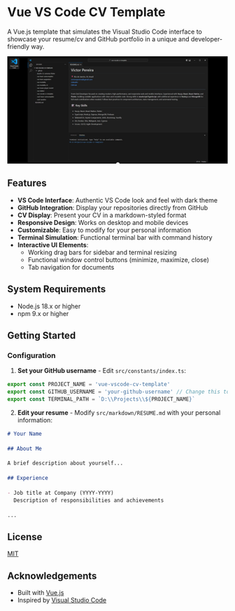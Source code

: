 # Vue VS Code CV Template

A Vue.js template that simulates the Visual Studio Code interface to showcase your resume/cv and GitHub portfolio in a unique and developer-friendly way.

![VS Code Resume Template](src/assets/images/screenshot.jpg)

## Features

- **VS Code Interface**: Authentic VS Code look and feel with dark theme
- **GitHub Integration**: Display your repositories directly from GitHub
- **CV Display**: Present your CV in a markdown-styled format
- **Responsive Design**: Works on desktop and mobile devices
- **Customizable**: Easy to modify for your personal information
- **Terminal Simulation**: Functional terminal bar with command history
- **Interactive UI Elements**:
  - Working drag bars for sidebar and terminal resizing
  - Functional window control buttons (minimize, maximize, close)
  - Tab navigation for documents

## System Requirements

- Node.js 18.x or higher
- npm 9.x or higher

## Getting Started

### Configuration

1. **Set your GitHub username** - Edit `src/constants/index.ts`:

```typescript
export const PROJECT_NAME = 'vue-vscode-cv-template'
export const GITHUB_USERNAME = 'your-github-username' // Change this to your GitHub username
export const TERMINAL_PATH = `D:\\Projects\\${PROJECT_NAME}`
```

2. **Edit your resume** - Modify `src/markdown/RESUME.md` with your personal information:

```markdown
# Your Name

## About Me

A brief description about yourself...

## Experience

- Job title at Company (YYYY-YYYY)
  Description of responsibilities and achievements

...
```

## License

[MIT](LICENSE)

## Acknowledgements

- Built with [Vue.js](https://vuejs.org/)
- Inspired by [Visual Studio Code](https://code.visualstudio.com/)
